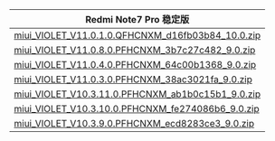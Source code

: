 | Redmi Note7 Pro  稳定版    |
| ---- |
| [miui_VIOLET_V11.0.1.0.QFHCNXM_d16fb03b84_10.0.zip](https://hugeota.d.miui.com/V11.0.1.0.QFHCNXM/miui_VIOLET_V11.0.1.0.QFHCNXM_d16fb03b84_10.0.zip)    |
| [miui_VIOLET_V11.0.8.0.PFHCNXM_3b7c27c482_9.0.zip](https://hugeota.d.miui.com/V11.0.8.0.PFHCNXM/miui_VIOLET_V11.0.8.0.PFHCNXM_3b7c27c482_9.0.zip)    |
| [miui_VIOLET_V11.0.4.0.PFHCNXM_64c00b1368_9.0.zip](https://hugeota.d.miui.com/V11.0.4.0.PFHCNXM/miui_VIOLET_V11.0.4.0.PFHCNXM_64c00b1368_9.0.zip)    |
| [miui_VIOLET_V11.0.3.0.PFHCNXM_38ac3021fa_9.0.zip](https://hugeota.d.miui.com/V11.0.3.0.PFHCNXM/miui_VIOLET_V11.0.3.0.PFHCNXM_38ac3021fa_9.0.zip)    |
| [miui_VIOLET_V10.3.11.0.PFHCNXM_ab1b0c15b1_9.0.zip](https://hugeota.d.miui.com/V10.3.11.0.PFHCNXM/miui_VIOLET_V10.3.11.0.PFHCNXM_ab1b0c15b1_9.0.zip)    |
| [miui_VIOLET_V10.3.10.0.PFHCNXM_fe274086b6_9.0.zip](https://hugeota.d.miui.com/V10.3.10.0.PFHCNXM/miui_VIOLET_V10.3.10.0.PFHCNXM_fe274086b6_9.0.zip)    |
| [miui_VIOLET_V10.3.9.0.PFHCNXM_ecd8283ce3_9.0.zip](https://hugeota.d.miui.com/V10.3.9.0.PFHCNXM/miui_VIOLET_V10.3.9.0.PFHCNXM_ecd8283ce3_9.0.zip)    |
